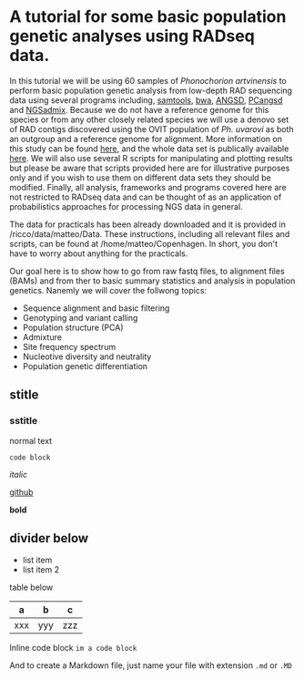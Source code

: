 # A tutorial for some basic population genetic analyses using RADseq data.

In this tutorial we will be using 60 samples of *Phonochorion artvinensis* to perform basic population genetic analysis from low-depth RAD sequencing data using several programs including, [samtools](http://www.htslib.org/), [bwa](http://bio-bwa.sourceforge.net/), [ANGSD](http://www.popgen.dk/angsd/index.php/ANGSD), [PCangsd](http://www.popgen.dk/software/index.php/PCAngsd) and [NGSadmix](http://www.popgen.dk/software/index.php/NgsAdmix). Because we do not have a reference genome for this species or from any other closely related species we will use a denovo set of RAD contigs discovered using the OVIT population of *Ph. uvarovi* as both an outgroup and a reference genome for alignment. More information on this study can be found [here](https://www.sciencedirect.com/science/article/pii/S1055790319302428), and the whole data set is publically available [here](https://github.com/iksaglam/Phonochorion_data). We will also use several R scripts for manipulating and plotting results but please be aware that scripts provided here are for illustrative purposes only and if you wish to use them on different data sets they should be modified. Finally, all analysis, frameworks and programs covered here are not restricted to RADseq data and can be thought of as an application of probabilistics approaches for processing NGS data in general.


The data for practicals has been already downloaded and it is provided in /ricco/data/matteo/Data. These instructions, including all relevant files and scripts, can be found at /home/matteo/Copenhagen. In short, you don't have to worry about anything for the practicals.

Our goal here is to show how to go from raw fastq files, to alignment files (BAMs) and from ther to basic summary statistics and analysis in population genetics. Nanemly we will cover the follwong topics:

- Sequence alignment and basic filtering
- Genotyping and variant calling
- Population structure (PCA)
- Admixture
- Site frequency spectrum
- Nucleotive diversity and neutrality
- Population genetic differentiation



## stitle
### sstitle

normal text


```
code block
```

*italic*



[github](www.github.com)



**bold**




divider below
---



- list item
- list item 2





table below

a | b | c
-- | -- | --
xxx | yyy | zzz


Inline code block `im a code block`


And to create a Markdown file, just name your file with extension `.md` or `.MD`

